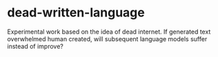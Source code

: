 # dead-written-language
Experimental work based on the idea of dead internet. If generated text overwhelmed human created, will subsequent language models suffer instead of improve?
